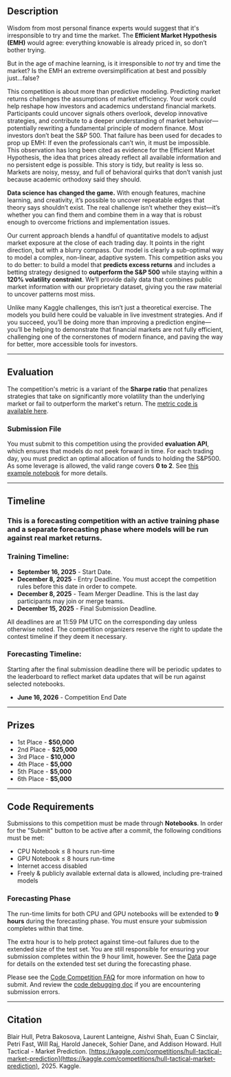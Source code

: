 ## Description

Wisdom from most personal finance experts would suggest that it's irresponsible to try and time the market. The **Efficient Market Hypothesis (EMH)** would agree: everything knowable is already priced in, so don’t bother trying.

But in the age of machine learning, is it irresponsible to *not* try and time the market? Is the EMH an extreme oversimplification at best and possibly just...false?

This competition is about more than predictive modeling. Predicting market returns challenges the assumptions of market efficiency. Your work could help reshape how investors and academics understand financial markets. Participants could uncover signals others overlook, develop innovative strategies, and contribute to a deeper understanding of market behavior—potentially rewriting a fundamental principle of modern finance. Most investors don’t beat the S\&P 500. That failure has been used for decades to prop up EMH: If even the professionals can’t win, it must be impossible. This observation has long been cited as evidence for the Efficient Market Hypothesis, the idea that prices already reflect all available information and no persistent edge is possible. This story is tidy, but reality is less so. Markets are noisy, messy, and full of behavioral quirks that don’t vanish just because academic orthodoxy said they should.

**Data science has changed the game.** With enough features, machine learning, and creativity, it’s possible to uncover repeatable edges that theory says shouldn’t exist. The real challenge isn’t whether they exist—it’s whether you can find them and combine them in a way that is robust enough to overcome frictions and implementation issues.

Our current approach blends a handful of quantitative models to adjust market exposure at the close of each trading day. It points in the right direction, but with a blurry compass. Our model is clearly a sub-optimal way to model a complex, non-linear, adaptive system. This competition asks you to do better: to build a model that **predicts excess returns** and includes a betting strategy designed to **outperform the S\&P 500** while staying within a **120% volatility constraint**. We’ll provide daily data that combines public market information with our proprietary dataset, giving you the raw material to uncover patterns most miss.

Unlike many Kaggle challenges, this isn’t just a theoretical exercise. The models you build here could be valuable in live investment strategies. And if you succeed, you’ll be doing more than improving a prediction engine—you’ll be helping to demonstrate that financial markets are not fully efficient, challenging one of the cornerstones of modern finance, and paving the way for better, more accessible tools for investors.

---

## Evaluation

The competition's metric is a variant of the **Sharpe ratio** that penalizes strategies that take on significantly more volatility than the underlying market or fail to outperform the market's return. The [metric code is available here](https://www.kaggle.com/code/metric/hull-competition-sharpe).

### Submission File

You must submit to this competition using the provided **evaluation API**, which ensures that models do not peek forward in time. For each trading day, you must predict an optimal allocation of funds to holding the S\&P500. As some leverage is allowed, the valid range covers **0 to 2**. See [this example notebook](https://www.kaggle.com/code/sohier/hull-tactical-market-prediction-demo-submission/) for more details.

---

## Timeline

### This is a forecasting competition with an active training phase and a separate forecasting phase where models will be run against real market returns.

### Training Timeline:

* **September 16, 2025** - Start Date.
* **December 8, 2025** - Entry Deadline. You must accept the competition rules before this date in order to compete.
* **December 8, 2025** - Team Merger Deadline. This is the last day participants may join or merge teams.
* **December 15, 2025** - Final Submission Deadline.

All deadlines are at 11:59 PM UTC on the corresponding day unless otherwise noted. The competition organizers reserve the right to update the contest timeline if they deem it necessary.

### Forecasting Timeline:

Starting after the final submission deadline there will be periodic updates to the leaderboard to reflect market data updates that will be run against selected notebooks.

* **June 16, 2026** - Competition End Date

---

## Prizes

* 1st Place - **$50,000**
* 2nd Place - **$25,000**
* 3rd Place - **$10,000**
* 4th Place - **$5,000**
* 5th Place - **$5,000**
* 6th Place - **$5,000**

---

## Code Requirements

Submissions to this competition must be made through **Notebooks**. In order for the "Submit" button to be active after a commit, the following conditions must be met:

* CPU Notebook $\le$ 8 hours run-time
* GPU Notebook $\le$ 8 hours run-time
* Internet access disabled
* Freely & publicly available external data is allowed, including pre-trained models

### Forecasting Phase

The run-time limits for both CPU and GPU notebooks will be extended to **9 hours** during the forecasting phase. You must ensure your submission completes within that time.

The extra hour is to help protect against time-out failures due to the extended size of the test set. You are still responsible for ensuring your submission completes within the 9 hour limit, however. See the [Data](https://www.kaggle.com/competitions/hull-tactical-market-prediction/data) page for details on the extended test set during the forecasting phase.

Please see the [Code Competition FAQ](https://www.kaggle.com/docs/competitions#notebooks-only-FAQ) for more information on how to submit. And review the [code debugging doc](https://www.kaggle.com/code-competition-debugging) if you are encountering submission errors.

---

## Citation

Blair Hull, Petra Bakosova, Laurent Lanteigne, Aishvi Shah, Euan C Sinclair, Petri Fast, Will Raj, Harold Janecek, Sohier Dane, and Addison Howard. Hull Tactical - Market Prediction. [https://kaggle.com/competitions/hull-tactical-market-prediction](https://kaggle.com/competitions/hull-tactical-market-prediction), 2025. Kaggle.